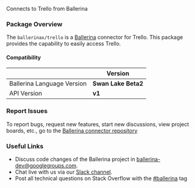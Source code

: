 Connects to Trello from Ballerina

### Package Overview
The `ballerinax/trello` is a [Ballerina](https://ballerina.io/) connector for Trello.
This package provides the capability to easily access Trello.
#### Compatibility
|                               | Version               |
|-------------------------------|-----------------------|
| Ballerina Language Version    | **Swan Lake Beta2**   |
| API Version                   | **v1**                |

### Report Issues
To report bugs, request new features, start new discussions, view project boards, etc., go to the [Ballerina connector repository](https://github.com/ballerina-platform/ballerinax-openapi-connectors)
### Useful Links
- Discuss code changes of the Ballerina project in [ballerina-dev@googlegroups.com](mailto:ballerina-dev@googlegroups.com).
- Chat live with us via our [Slack channel](https://ballerina.io/community/slack/).
- Post all technical questions on Stack Overflow with the [#ballerina](https://stackoverflow.com/questions/tagged/ballerina) tag